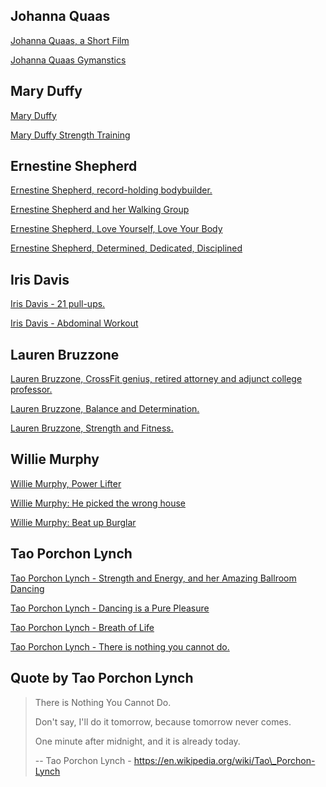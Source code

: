 ## Johanna Quaas

[Johanna Quaas, a Short Film](https://www.youtube.com/watch?v=0JWePnHeniM "Play Video")

[Johanna Quaas Gymanstics](https://www.youtube.com/watch?v=o625rylh3bY "Play Video")

## Mary Duffy

[Mary Duffy](https://www.youtube.com/watch?v=A8_ApkdygvU "Play Video")

[Mary Duffy Strength Training](https://www.youtube.com/watch?v=3h1P58BIa2s "Play Video")

## Ernestine Shepherd

[Ernestine Shepherd, record-holding bodybuilder.](https://www.youtube.com/watch?v=hpBo2dl3PBc "Play Video")

[Ernestine Shepherd and her Walking Group](https://www.youtube.com/watch?v=NbZLdLfBQuk "Play Video")

[Ernestine Shepherd, Love Yourself, Love Your Body](https://www.youtube.com/watch?v=MyUG9lR0-cg "Play Video")

[Ernestine Shepherd, Determined, Dedicated, Disciplined](https://www.youtube.com/watch?v=kSpLieRQL-w "Play Video")

## Iris Davis

[Iris Davis - 21 pull-ups.](https://www.youtube.com/watch?v=-WZ0EPe_Nok "Play Video")

[Iris Davis - Abdominal Workout](https://www.youtube.com/watch?v=oiaQygkQtgw "Play Video")

## Lauren Bruzzone

[Lauren Bruzzone, CrossFit genius, retired attorney and adjunct college professor.](https://www.youtube.com/watch?v=TAcyA3OQ1v8 "Play Video")

[Lauren Bruzzone, Balance and Determination.](https://www.youtube.com/watch?v=WQukIAVo000 "Play Video")

[Lauren Bruzzone, Strength and Fitness.](https://www.youtube.com/watch?v=tI98MLR-4U4 "Play Video")

## Willie Murphy

[Willie Murphy, Power Lifter](https://www.youtube.com/watch?v=0zjhSlJN-Qw "Play Video")

[Willie Murphy: He picked the wrong house](https://www.youtube.com/watch?v=gYLaobn-YVM "Play Video")

[Willie Murphy: Beat up Burglar](https://www.youtube.com/watch?v=odJRDx3tA0w "Play Video")

## Tao Porchon Lynch

[Tao Porchon Lynch - Strength and Energy, and her Amazing Ballroom Dancing](https://www.youtube.com/watch?v=u76yQEdflVM "Play Video")

[Tao Porchon Lynch - Dancing is a Pure Pleasure](https://www.youtube.com/watch?v=CdXp15Lbx1c "Play Video")

[Tao Porchon Lynch - Breath of Life](https://www.youtube.com/watch?v=RAqv1KMNUUU "Play Video")

[Tao Porchon Lynch - There is nothing you cannot do.](https://www.youtube.com/watch?v=oTmaTD5H0iM "Play Video")

## Quote by Tao Porchon Lynch

> There is Nothing You Cannot Do.
>
> Don't say, I'll do it tomorrow, because tomorrow never comes.
>
> One minute after midnight, and it is already today.
>
> \-- Tao Porchon Lynch - https://en.wikipedia.org/wiki/Tao\_Porchon-Lynch
